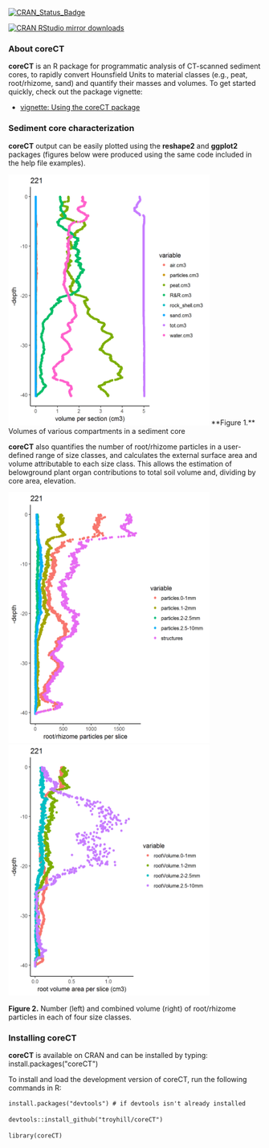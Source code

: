[![CRAN_Status_Badge](http://www.r-pkg.org/badges/version/coreCT)](https://cran.r-project.org/package=coreCT)

[![CRAN RStudio mirror downloads](http://cranlogs.r-pkg.org/badges/coreCT)](https://cran.r-project.org/package=coreCT)




### About **coreCT**

**coreCT** is an R package for programmatic analysis of CT-scanned sediment cores, to rapidly convert Hounsfield Units to material classes (e.g., peat, root/rhizome, sand) and quantify their masses and volumes. To get started quickly, check out the package vignette:

  - [vignette: 	Using the coreCT package](https://cran.r-project.org/web/packages/coreCT/vignettes/Using_coreCT.html)


### Sediment core characterization

**coreCT** output can be easily plotted using the **reshape2** and **ggplot2** packages (figures below were produced using the same code included in the help file examples).


<img src="https://raw.githubusercontent.com/troyhill/images/master/221_20160607_Vol.png" width="400" height="500" />
**Figure 1.** Volumes of various compartments in a sediment core



**coreCT** also quantifies the number of root/rhizome particles in a user-defined range of size classes, and calculates the external surface area and volume attributable to each size class. This allows the estimation of belowground plant organ contributions to total soil volume and, dividing by core area, elevation.


<img src="https://raw.githubusercontent.com/troyhill/images/master/221_20160607_Particles.png" width="400" height="500" /> <img src="https://raw.githubusercontent.com/troyhill/images/master/221_20160607_rootVol.png" width="400" height="500" />


**Figure 2.** Number (left) and combined volume (right) of root/rhizome particles in each of four size classes.


### Installing **coreCT**

**coreCT** is available on CRAN and can be installed by typing:
    install.packages("coreCT") 
    

To install and load the development version of coreCT, run the following commands in R:

    install.packages("devtools") # if devtools isn't already installed

    devtools::install_github("troyhill/coreCT")

    library(coreCT)

